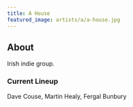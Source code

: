 ```yaml
---
title: A House
featured_image: artists/a/a-house.jpg
---
```

## About

Irish indie group.

### Current Lineup

Dave Couse, Martin Healy, Fergal Bunbury

